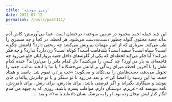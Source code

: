 ```yaml
---
title: 'زمین سوخته'
date: 2021-07-12
permalink: /posts/post111/
---
```

<div align="justify" dir="rtl" style="font-family:vazir;">

این چند جمله احمد محمود در «زمین سوخته» درخشان است. عینا می‌آورمش: کاش آدم بداند جعبه محتوی گلوله چطور دست‌به‌دست می‌شود. هر لحظه، در کجا و چه مسیری را طی می‌کند. سربازی که از انبار مهمات بیرونش می‌کشد چه ریختی دارد؟ قامتش چگونه است؟ سیاه است؟ سفید است؟ بلندقامت است؟ کوتاه است؟ زن دارد؟ ندارد؟ و چه فکر می‌کند؟ آیا فکر می‌کند لحظه‌ای که یکی از گلوله‌های داخل جعبه پروازکنان جلو می‌رود چه فاجعه‌ای به بار می‌آورد؟ چه کسی را می‌کشد؟ دل کدام مادر را می‌لرزاند؟ خنده کدام طفل را تا آخرین لحظه میرای زندگی بر لبانش می‌خشکاند؟ یا نه! یا لبخند به لب، جعبه را تحویل می‌دهد، دست‌هایش را می‌تکاند و می‌گوید: «خب برادر، تموم شد. پانصد و هفتاد جعبه. بیا این رسید را امضا کن!»، و بعد می‌رود تا تو سنگر و یا تو چادرش پیاله‌ای چای بنوشد و سیگاری بگیراند و اگر فرصتی باشد، برای مادرش، برای زنش، برای نامزدش، نامه بنویسد که «عزیزم، دوستتان دارم. مواظب پسرم باشید. روزی که به جبهه می‌آمدم انگار کنار لبش تبخال زده بود. او را به پزشک نشان داده‌اید یا نه؟»، و بعد ...

</div>


